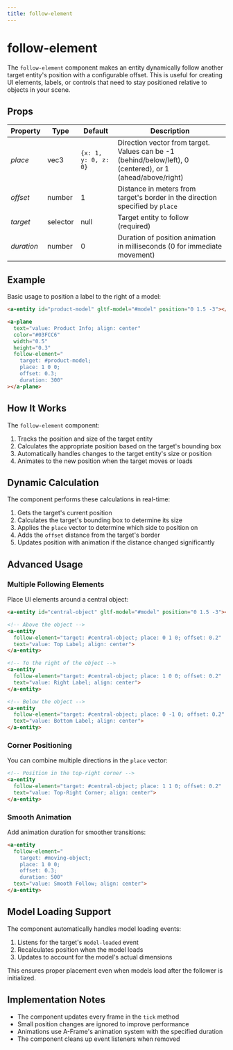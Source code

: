 ```yaml
---
title: follow-element
---
```


# follow-element

The `follow-element` component makes an entity dynamically follow another target entity's position with a configurable offset. This is useful for creating UI elements, labels, or controls that need to stay positioned relative to objects in your scene.

## Props

| Property | Type | Default | Description |
| --- | --- | --- | --- |
| *place* | vec3 | `{x: 1, y: 0, z: 0}` | Direction vector from target. Values can be -1 (behind/below/left), 0 (centered), or 1 (ahead/above/right) |
| *offset* | number | 1 | Distance in meters from target's border in the direction specified by `place` |
| *target* | selector | null | Target entity to follow (required) |
| *duration* | number | 0 | Duration of position animation in milliseconds (0 for immediate movement) |

## Example

Basic usage to position a label to the right of a model:

```html
<a-entity id="product-model" gltf-model="#model" position="0 1.5 -3"></a-entity>

<a-plane
  text="value: Product Info; align: center"
  color="#03FCC6"
  width="0.5"
  height="0.3"
  follow-element="
    target: #product-model;
    place: 1 0 0;
    offset: 0.3;
    duration: 300"
></a-plane>
```

## How It Works

The `follow-element` component:

1. Tracks the position and size of the target entity
2. Calculates the appropriate position based on the target's bounding box
3. Automatically handles changes to the target entity's size or position
4. Animates to the new position when the target moves or loads

## Dynamic Calculation

The component performs these calculations in real-time:

1. Gets the target's current position
2. Calculates the target's bounding box to determine its size
3. Applies the `place` vector to determine which side to position on
4. Adds the `offset` distance from the target's border
5. Updates position with animation if the distance changed significantly

## Advanced Usage

### Multiple Following Elements

Place UI elements around a central object:

```html
<a-entity id="central-object" gltf-model="#model" position="0 1.5 -3"></a-entity>

<!-- Above the object -->
<a-entity
  follow-element="target: #central-object; place: 0 1 0; offset: 0.2"
  text="value: Top Label; align: center">
</a-entity>

<!-- To the right of the object -->
<a-entity
  follow-element="target: #central-object; place: 1 0 0; offset: 0.2"
  text="value: Right Label; align: center">
</a-entity>

<!-- Below the object -->
<a-entity
  follow-element="target: #central-object; place: 0 -1 0; offset: 0.2"
  text="value: Bottom Label; align: center">
</a-entity>
```

### Corner Positioning

You can combine multiple directions in the `place` vector:

```html
<!-- Position in the top-right corner -->
<a-entity
  follow-element="target: #central-object; place: 1 1 0; offset: 0.2"
  text="value: Top-Right Corner; align: center">
</a-entity>
```

### Smooth Animation

Add animation duration for smoother transitions:

```html
<a-entity
  follow-element="
    target: #moving-object;
    place: 1 0 0;
    offset: 0.3;
    duration: 500"
  text="value: Smooth Follow; align: center">
</a-entity>
```

## Model Loading Support

The component automatically handles model loading events:

1. Listens for the target's `model-loaded` event
2. Recalculates position when the model loads
3. Updates to account for the model's actual dimensions

This ensures proper placement even when models load after the follower is initialized.

## Implementation Notes

- The component updates every frame in the `tick` method
- Small position changes are ignored to improve performance
- Animations use A-Frame's animation system with the specified duration
- The component cleans up event listeners when removed
